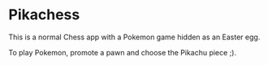 # Pikachess

This is a normal Chess app with a Pokemon game hidden as an Easter egg.

To play Pokemon, promote a pawn and choose the Pikachu piece ;).
